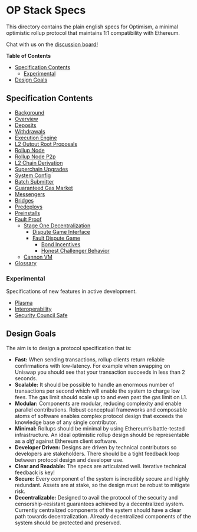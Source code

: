# OP Stack Specs

This directory contains the plain english specs for Optimism, a minimal optimistic rollup protocol
that maintains 1:1 compatibility with Ethereum.

Chat with us on the [discussion board!](https://github.com/ethereum-optimism/specs/discussions)

<!-- START doctoc generated TOC please keep comment here to allow auto update -->
<!-- DON'T EDIT THIS SECTION, INSTEAD RE-RUN doctoc TO UPDATE -->
**Table of Contents**

- [Specification Contents](#specification-contents)
  - [Experimental](#experimental)
- [Design Goals](#design-goals)

<!-- END doctoc generated TOC please keep comment here to allow auto update -->

## Specification Contents

- [Background](background.md)
- [Overview](protocol/overview.md)
- [Deposits](protocol/deposits.md)
- [Withdrawals](protocol/withdrawals.md)
- [Execution Engine](protocol/exec-engine.md)
- [L2 Output Root Proposals](protocol/proposals.md)
- [Rollup Node](protocol/rollup-node.md)
- [Rollup Node P2p](protocol/rollup-node-p2p.md)
- [L2 Chain Derivation](protocol/derivation.md)
- [Superchain Upgrades](protocol/superchain-upgrades.md)
- [System Config](protocol/system_config.md)
- [Batch Submitter](protocol/batcher.md)
- [Guaranteed Gas Market](protocol/guaranteed-gas-market.md)
- [Messengers](protocol/messengers.md)
- [Bridges](protocol/bridges.md)
- [Predeploys](protocol/predeploys.md)
- [Preinstalls](protocol/preinstalls.md)
- [Fault Proof](fault-proof/index.md)
  - [Stage One Decentralization]()
    - [Dispute Game Interface](fault-proof/stage-one/dispute-game-interface.md)
    - [Fault Dispute Game](fault-proof/stage-one/fault-dispute-game.md)
      - [Bond Incentives](fault-proof/stage-one/bond-incentives.md)
      - [Honest Challenger Behavior](fault-proof/stage-one/honest-challenger-fdg.md)
  - [Cannon VM](fault-proof/cannon-fault-proof-vm.md)
- [Glossary](glossary.md)

### Experimental

Specifications of new features in active development.

- [Plasma](./experimental/plasma.md)
- [Interoperability](./interop/overview.md)
- [Security Council Safe](./experimental/security-council-safe.md)

## Design Goals

The aim is to design a protocol specification that is:

- **Fast:** When sending transactions, rollup clients return reliable confirmations with
  low-latency. For example when swapping on Uniswap you should see that your transaction
  succeeds in less than 2 seconds.
- **Scalable:** It should be possible to handle an enormous number of transactions
  per second which will enable the system to charge low fees. The gas limit should
  scale up to and even past the gas limit on L1.
- **Modular:** Components are modular, reducing complexity and enable parallel contributions.
  Robust conceptual frameworks and composable atoms of software enables complex protocol design
  that exceeds the knowledge base of any single contributor.
- **Minimal:** Rollups should be minimal by using Ethereum’s battle-tested infrastructure. An ideal
  optimistic rollup design should be representable as a _diff_ against Ethereum client software.
- **Developer Driven:** Designs are driven by technical contributors so developers are
  stakeholders. There should be a tight feedback loop between protocol design and developer use.
- **Clear and Readable:** The specs are articulated well. Iterative technical feedback is key!
- **Secure:** Every component of the system is incredibly secure and highly redundant. Assets
  are at stake, so the design must be robust to mitigate risk.
- **Decentralizable:** Designed to avail the protocol of the security and censorship-resistant
  guarantees achieved by a decentralized system.
  Currently centralized components of the system should have a clear path towards decentralization.
  Already decentralized components of the system should be protected and preserved.

